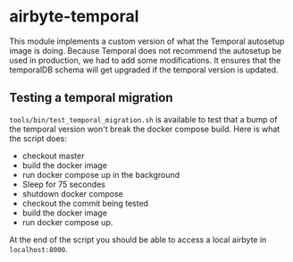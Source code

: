# airbyte-temporal

This module implements a custom version of what the Temporal autosetup image is doing. Because Temporal does not recommend the autosetup be used in production, we had to add some modifications. It ensures that the temporalDB schema will get upgraded if the temporal version is updated.

## Testing a temporal migration

`tools/bin/test_temporal_migration.sh` is available to test that a bump of the temporal version won't break the docker compose build. Here is what 
the script does:
- checkout master
- build the docker image
- run docker compose up in the background
- Sleep for 75 secondes
- shutdown docker compose
- checkout the commit being tested
- build the docker image
- run docker compose up.

At the end of the script you should be able to access a local airbyte in `localhost:8000`.
